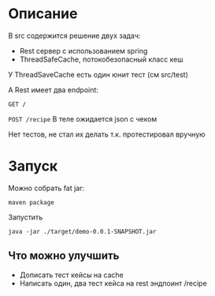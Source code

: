 # Описание

В src содержится решение двух задач:
- Rest сервер с использованием spring
- ThreadSafeCache, потокобезопасный класс кеш

У ThreadSaveCache есть один юнит тест (см src/test)

А Rest имеет два endpoint: 

`GET /`

`POST /recipe`
В теле ожидается json с чеком

Нет тестов, не стал их делать т.к. протестировал вручную

# Запуск

Можно собрать fat jar: 

`maven package` 

Запустить 

`java -jar ./target/demo-0.0.1-SNAPSHOT.jar`

## Что можно улучшить
- Дописать тест кейсы на cache
- Написать один, два тест кейса на rest эндпоинт /recipe
